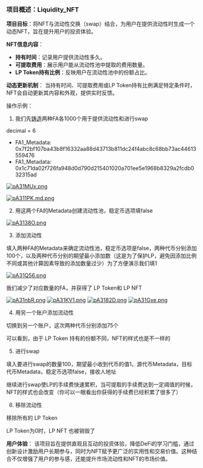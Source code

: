 ### 项目概述：Liquidity_NFT

**项目目标**：将NFT与流动性交换（swap）结合，为用户在提供流动性时生成一个动态NFT，旨在提升用户的投资体验。

**NFT信息内容**：
- **持有时间**：记录用户提供流动性多久。
- **可提取费用**：展示用户能从流动性池中提取的费用数量。
- **LP Token持有比例**：反映用户在流动性池中的份额占比。

**动态更新机制**：
当持有时间、可提取费用或LP Token持有比例满足特定条件时，NFT会自动更新其内容和外观，提供实时反馈。

操作示例：

1. 我们先[铸造](https://explorer.aptoslabs.com/account/0x71dfdf10572f2d5ba5a66ccbf6e7a785d201fdb4bda312a870deeec3d8fd2f96/modules/run/launchpad1?network=testnet)两种FA各1000个用于提供流动性和进行swap

decimal = 6
- FA1_Metadata: 0x7f2bf107ba43b8f16332aa88d43713b811dc24f4abc8c68bb73ac44613559476
- FA1_Metadata: 0x1c71da02f726fa948d0d790d215401020a701ee5e1968b8329a2fcdb032315ad

[![pA31MUx.png](https://s21.ax1x.com/2024/10/01/pA31MUx.png)](https://imgse.com/i/pA31MUx)

[![pA311PK.md.png](https://s21.ax1x.com/2024/10/01/pA311PK.md.png)](https://imgse.com/i/pA311PK)

2. 用这两个FA的Metadata创建流动性池，稳定币选项填false

[![pA3138O.png](https://s21.ax1x.com/2024/10/01/pA3138O.png)](https://imgse.com/i/pA3138O)

3. 添加流动性

填入两种FA的Metadata来确定流动性池，稳定币选项是false，两种代币分别添加100个，以及两种代币分别的期望最小添加数（这是为了保护LP，避免因添加比例不同或其他计算因素导致的添加数量过少）为了方便演示我们填1

[![pA31Q56.png](https://s21.ax1x.com/2024/10/01/pA31Q56.png)](https://imgse.com/i/pA31Q56)

我们减少了对应数量的FA，并获得了 LP Token和 LP NFT

[![pA31nbR.png](https://s21.ax1x.com/2024/10/01/pA31nbR.png)](https://imgse.com/i/pA31nbR)
[![pA31KV1.png](https://s21.ax1x.com/2024/10/01/pA31KV1.png)](https://imgse.com/i/pA31KV1)
[![pA3182D.png](https://s21.ax1x.com/2024/10/01/pA3182D.png)](https://imgse.com/i/pA3182D)
[![pA31Gxe.png](https://s21.ax1x.com/2024/10/01/pA31Gxe.png)](https://imgse.com/i/pA31Gxe)

4. 用另一个账户添加流动性

切换到另一个账户，这次两种代币分别添加75个

可以看到，由于 LP Token 持有的份额不同，NFT的样式也是不一样的

5. 进行swap

填入要进行swap的数量100，期望最小收到代币的值1，源代币Metadata，目标代币Metadata，稳定币选项false，接收人地址



继续进行swap使LP的手续费快速累积，当可提取的手续费达到一定阈值的时候，NFT的样式也会改变（你可以一眼看出你获得的手续费已经积累了很多了）



6. 移除流动性

移除所有的 LP Token

LP Token为0时，LP NFT 也被销毁了



**用户体验**：
该项目旨在提供直观且互动的投资体验，降低DeFi的学习门槛，通过创新设计激励用户长期参与，同时为NFT赋予更广泛的实用性和交易价值。这种结合不仅增强了用户的参与感，还能提升市场流动性和NFT的市场价值。
